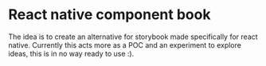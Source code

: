 # React native component book

The idea is to create an alternative for storybook made specifically for react native. Currently this acts more as a POC and an experiment to explore ideas, this is in no way ready to use :).
